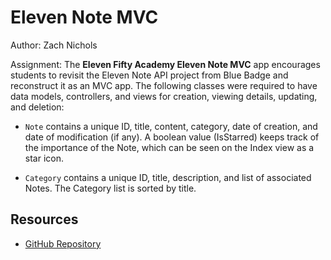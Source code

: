 # Eleven Note MVC

Author: Zach Nichols

Assignment: The **Eleven Fifty Academy Eleven Note MVC** app encourages students to revisit the Eleven Note API project from Blue Badge and reconstruct it as an MVC app. The following classes were required to have data models, controllers, and views for creation, viewing details, updating, and deletion:

- `Note` contains a unique ID, title, content, category, date of creation, and date of modification (if any). A boolean value (IsStarred) keeps track of the importance of the Note, which can be seen on the Index view as a star icon.

- `Category` contains a unique ID, title, description, and list of associated Notes. The Category list is sorted by title.

## Resources

- [GitHub Repository](https://github.com/znichols1131/ElevenNoteMVC)




